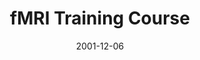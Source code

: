 ---
title: "fMRI Training Course"
project_id: 
date: 2001-12-06
conference_id: ""
presenters:
   - peter_bandettini
summary: "<p>fMRI Training Course, University of Texas, Dallas</p>"
file: /assets/presentations/T111.pdf
filename: T111.pdf
layout: presentation
---
